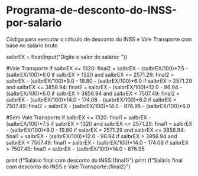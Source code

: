 # Programa-de-desconto-do-INSS-por-salario
Código para executar o cálculo de desconto do INSS e Vale Transporte com base no salário bruto

salbrEX = float(input("Digite o valor do salário: "))

#Vale Transporte
if salbrEX <= 1320:
  final2 = salbrEX - (salbrEX/100)*7.5 - (salbrEX/100)*6.0
if salbrEX > 1320 and salbrEX <= 2571.29:
  final2 = salbrEX - (salbrEX/100)*9.0 - 19.80 - (salbrEX/100)*6.0
if salbrEX > 2571.29 and salbrEX <= 3856.94:
  final2 = salbrEX - (salbrEX/100)*12.0 - 96.94 - (salbrEX/100)*6.0
if salbrEX > 3856.94 and salbrEX < 7507.49:
  final2 = salbrEX - (salbrEX/100)*14.0 - 174.08 - (salbrEX/100)*6.0
if salbrEX > 7507.49:
  final2 = salbrEX - (salbrEX/100)*14.0 - 876.95 - (salbrEX/100)*6.0

#Sem Vale Transporte 
if salbrEX <= 1320:
  final1 = salbrEX - (salbrEX/100)*7.5
if salbrEX > 1320 and salbrEX <= 2571.29:
  final1 = salbrEX - (salbrEX/100)*9.0 - 19.80
if salbrEX > 2571.29 and salbrEX <= 3856.94:
  final1 = salbrEX - (salbrEX/100)*12.0 - 96.94
if salbrEX > 3856.94 and salbrEX < 7507.49:
  final1 = salbrEX - (salbrEX/100)*14.0 - 174.08
if salbrEX > 7507.49:
  final1 = salbrEX - (salbrEX/100)*14.0 - 876.95
    

  
print (f"Salário final com desconto do INSS:{final1}")
print (f"Salário final com desconto do INSS e Vale Transporte:{final2}")

